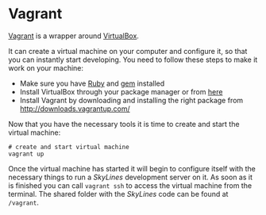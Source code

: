 # Vagrant

[Vagrant](http://www.vagrantup.com/) is a wrapper around
[VirtualBox](http://www.virtualbox.org/).

It can create a virtual machine on your computer and configure it, so that you
can instantly start developing.  You need to follow these steps to make it work
on your machine:

* Make sure you have [Ruby](http://www.ruby-lang.org/de/) and
  [gem](http://rubygems.org/) installed
* Install VirtualBox through your package manager or from
  [here](https://www.virtualbox.org/wiki/Downloads)
* Install Vagrant by downloading and installing the right package from
  <http://downloads.vagrantup.com/>

Now that you have the necessary tools it is time to create and start the virtual machine:

    # create and start virtual machine
    vagrant up

Once the virtual machine has started it will begin to configure itself with the
necessary things to run a *SkyLines* development server on it. As soon as it is
finished you can call `vagrant ssh` to access the virtual machine from the
terminal. The shared folder with the *SkyLines* code can be found at
`/vagrant`.
